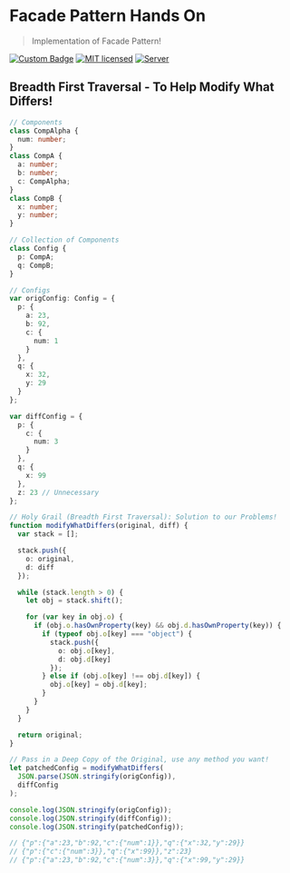 # Facade Pattern Hands On
> Implementation of Facade Pattern!

[![Custom Badge](https://img.shields.io/badge/Author-Abhijit%20Kar-brightgreen.svg)](http://www.abhijit-kar.com/)
[![MIT licensed](https://img.shields.io/badge/Licence-MIT-blue.svg?style=flat)](https://opensource.org/licenses/mit-license.php)
[![Server](https://img.shields.io/badge/Server-GitHub%20Pages-brightgreen.svg?style=flat)](http://www.abhijit-kar.com/facade-pattern-hands-on/)

## Breadth First Traversal - To Help Modify What Differs!

```typescript
// Components
class CompAlpha {
  num: number;
}
class CompA {
  a: number;
  b: number;
  c: CompAlpha;
}
class CompB {
  x: number;
  y: number;
}

// Collection of Components
class Config {
  p: CompA;
  q: CompB;
}

// Configs
var origConfig: Config = {
  p: {
    a: 23,
    b: 92,
    c: {
      num: 1
    }
  },
  q: {
    x: 32,
    y: 29
  }
};

var diffConfig = {
  p: {
    c: {
      num: 3
    }
  },
  q: {
    x: 99
  },
  z: 23 // Unnecessary
};

// Holy Grail (Breadth First Traversal): Solution to our Problems!
function modifyWhatDiffers(original, diff) {
  var stack = [];

  stack.push({
    o: original,
    d: diff
  });

  while (stack.length > 0) {
    let obj = stack.shift();

    for (var key in obj.o) {
      if (obj.o.hasOwnProperty(key) && obj.d.hasOwnProperty(key)) {
        if (typeof obj.o[key] === "object") {
          stack.push({
            o: obj.o[key],
            d: obj.d[key]
          });
        } else if (obj.o[key] !== obj.d[key]) {
          obj.o[key] = obj.d[key];
        }
      }
    }
  }

  return original;
}

// Pass in a Deep Copy of the Original, use any method you want!
let patchedConfig = modifyWhatDiffers(
  JSON.parse(JSON.stringify(origConfig)),
  diffConfig
);

console.log(JSON.stringify(origConfig));
console.log(JSON.stringify(diffConfig));
console.log(JSON.stringify(patchedConfig));

// {"p":{"a":23,"b":92,"c":{"num":1}},"q":{"x":32,"y":29}}
// {"p":{"c":{"num":3}},"q":{"x":99}},"z":23}
// {"p":{"a":23,"b":92,"c":{"num":3}},"q":{"x":99,"y":29}}
```
